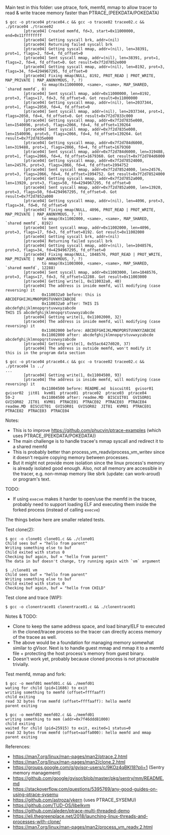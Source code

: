 Main test in this folder: use ptrace, fork, memfd, mmap to allow tracer to read & write tracee memory faster than PTRACE_(PEEKDATA/POKEDATA)
```
$ gcc -o ptrace04 ptrace04.c && gcc -o tracee02 tracee02.c && ./ptrace04 ./tracee02
        [ptrace04] Created memfd, fd=3, start=0x11000000, end=0x11ffffffff
        [ptrace04] Getting syscall brk, addr=(nil)
        [ptrace04] Returning failed syscall brk
        [ptrace04] Getting syscall mmap, addr=(nil), len=38391, prot=1, flags=2, fd=4, fd_offset=0
        [ptrace04] Sent syscall mmap, addr=(nil), len=38391, prot=1, flags=2, fd=4, fd_offset=0. Got result=0x7f2d7852e000
        [ptrace04] Getting syscall mmap, addr=(nil), len=8192, prot=3, flags=34, fd=4294967295, fd_offset=0
        [ptrace04] Fixing mmap(NULL, 8192, PROT_READ | PROT_WRITE, MAP_PRIVATE | MAP_ANONYMOUS, ?, ?)
                to mmap(0x11000000, <same>, <same>, MAP_SHARED, `shared memfd`, 0)
        [ptrace04] Sent syscall mmap, addr=0x11000000, len=8192, prot=3, flags=17, fd=3, fd_offset=0. Got result=0x11000000
        [ptrace04] Getting syscall mmap, addr=(nil), len=2037344, prot=1, flags=2050, fd=4, fd_offset=0
        [ptrace04] Sent syscall mmap, addr=(nil), len=2037344, prot=1, flags=2050, fd=4, fd_offset=0. Got result=0x7f2d7833c000
        [ptrace04] Getting syscall mmap, addr=0x7f2d7835e000, len=1540096, prot=5, flags=2066, fd=4, fd_offset=139264
        [ptrace04] Sent syscall mmap, addr=0x7f2d7835e000, len=1540096, prot=5, flags=2066, fd=4, fd_offset=139264. Got result=0x7f2d7835e000
        [ptrace04] Getting syscall mmap, addr=0x7f2d784d6000, len=319488, prot=1, flags=2066, fd=4, fd_offset=1679360
        [ptrace04] Sent syscall mmap, addr=0x7f2d784d6000, len=319488, prot=1, flags=2066, fd=4, fd_offset=1679360. Got result=0x7f2d784d6000
        [ptrace04] Getting syscall mmap, addr=0x7f2d78524000, len=24576, prot=3, flags=2066, fd=4, fd_offset=1994752
        [ptrace04] Sent syscall mmap, addr=0x7f2d78524000, len=24576, prot=3, flags=2066, fd=4, fd_offset=1994752. Got result=0x7f2d78524000
        [ptrace04] Getting syscall mmap, addr=0x7f2d7852a000, len=13920, prot=3, flags=50, fd=4294967295, fd_offset=0
        [ptrace04] Sent syscall mmap, addr=0x7f2d7852a000, len=13920, prot=3, flags=50, fd=4294967295, fd_offset=0. Got result=0x7f2d7852a000
        [ptrace04] Getting syscall mmap, addr=(nil), len=4096, prot=3, flags=34, fd=0, fd_offset=0
        [ptrace04] Fixing mmap(NULL, 4096, PROT_READ | PROT_WRITE, MAP_PRIVATE | MAP_ANONYMOUS, ?, ?)
                to mmap(0x11002000, <same>, <same>, MAP_SHARED, `shared memfd`, 8192)
        [ptrace04] Sent syscall mmap, addr=0x11002000, len=4096, prot=3, flags=17, fd=3, fd_offset=8192. Got result=0x11002000
        [ptrace04] Getting syscall brk, addr=(nil)
        [ptrace04] Returning failed syscall brk
        [ptrace04] Getting syscall mmap, addr=(nil), len=1048576, prot=3, flags=34, fd=4294967295, fd_offset=0
        [ptrace04] Fixing mmap(NULL, 1048576, PROT_READ | PROT_WRITE, MAP_PRIVATE | MAP_ANONYMOUS, ?, ?)
                to mmap(0x11003000, <same>, <same>, MAP_SHARED, `shared memfd`, 12288)
        [ptrace04] Sent syscall mmap, addr=0x11003000, len=1048576, prot=3, flags=17, fd=3, fd_offset=12288. Got result=0x11003000
        [ptrace04] Getting write(1, 0x110032a0, 40)
        [ptrace04] The address is inside memfd, will modifying (case reversing) it
                0x110032a0 before: this is ABCDEFGHIJKLMNOPQRSTUVWXYZABCDE
                0x110032a0 after: THIS IS abcdefghijklmnopqrstuvwxyzabcde
THIS IS abcdefghijklmnopqrstuvwxyzabcde
        [ptrace04] Getting write(1, 0x11002000, 32)
        [ptrace04] The address is inside memfd, will modifying (case reversing) it
                0x11002000 before: ABCDEFGHIJKLMNOPQRSTUVWXYZABCDE
                0x11002000 after: abcdefghijklmnopqrstuvwxyzabcde
abcdefghijklmnopqrstuvwxyzabcde
        [ptrace04] Getting write(1, 0x55ac6427d020, 37)
        [ptrace04] The address is outside memfd, won't modify it
this is in the program data section

$ gcc -o ptrace04 ptrace04.c && gcc -o tracee02 tracee02.c && ./ptrace04 ls ../
...
        [ptrace04] Getting write(1, 0x11004500, 93)
        [ptrace04] The address is inside memfd, will modifying (case reversing) it
                0x11004500 before: README.md  biscuit01  gvisor01       gvisor02  jit01  kvm01  ptrace01  ptrace02  ptrace03  ptrace04
59-2            0x11004500 after: readme.MD  BISCUIT01  GVISOR01        GVISOR02  JIT01  KVM01  PTRACE01  PTRACE02  PTRACE03  PTRACE04
readme.MD  BISCUIT01  GVISOR01  GVISOR02  JIT01  KVM01  PTRACE01  PTRACE02  PTRACE03  PTRACE04
```
Notes:
- This is to improve https://github.com/phucvin/ptrace-examples (which uses PTRACE_(PEEKDATA/POKEDATA))
- The main challenge is to handle tracee's mmap syscall and redirect it to a shared memfd
- This is probably better than process_vm_readv/process_vm_writev since it doesn't require copying memory between processes.
- But it might not provide more isolation since the linux process's memory is already isolated good enough. Also, not all memory are accessible in the tracer, e.g. non-mmap memory like sbrk (update: can work-aroud) or program's text.

TODO:
- If using `execve` makes it harder to open/use the memfd in the tracee, probably need to support loading ELF and executing them inside the forked process (instead of calling `execve`)


The things below here are smaller related tests.


Test clone(2):
```
$ gcc -o clone01 clone01.c && ./clone01
Child sees buf = "hello from parent"
Writing something else to buf
Child exited with status 0
Checking buf again, buf = "hello from parent"
The data in buf doesn't change, try running again with `vm` argument

$ ./clone01 vm
Child sees buf = "hello from parent"
Writing something else to buf
Child exited with status 0
Checking buf again, buf = "hello from CHILD"
```

Test clone and trace (WIP):
```
$ gcc -o clonentrace01 clonentrace01.c && ./clonentrace01
```
Notes & TODO:
- Clone to keep the same address space, and load binary/ELF to executed in the cloned/tracee process so the tracer can directly access memory of the tracee as well.
- The above would be a foundation for managing memory somewhat similar to gVisor. Next is to handle guest mmap and mmap it to a memfd file + protecting the host process's memory from guest binary.
- Doesn't work yet, probably because cloned process is not ptraceable trivially.

Test memfd, mmap and fork:
```
$ gcc -o memfd01 memfd01.c && ./memfd01
wating for child (pid=11686) to exit
writing something to memfd (offset=ffffaaff)
child exiting
read 32 bytes from memfd (offset=ffffaaff): hello memfd
parent exiting

$ gcc -o memfd02 memfd02.c && ./memfd01
writing something to mem (addr=0x7f46ddd81000)
child exiting
waited for child (pid=25915) to exit, exited=1 status=0
read 32 bytes from memfd (offset=aaffa000): hello memfd and mmap
parent exiting
```

References:
- https://man7.org/linux/man-pages/man2/ptrace.2.html
- https://man7.org/linux/man-pages/man2/clone.2.html
- https://groups.google.com/g/gvisor-users/c/9KOz4qBKl18?pli=1 (Sentry memory management)
- https://github.com/google/gvisor/blob/master/pkg/sentry/mm/README.md
- https://stackoverflow.com/questions/5395769/any-good-guides-on-using-ptrace-sysemu
- https://github.com/astroza/vkern (uses PTRACE_SYSEMU)
- https://github.com/TUD-OS/libelkvm
- https://github.com/aleden/ptrace-multi-threaded-demo
- https://eli.thegreenplace.net/2018/launching-linux-threads-and-processes-with-clone/
- https://man7.org/linux/man-pages/man2/process_vm_readv.2.html
